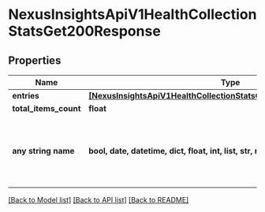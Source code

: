 # NexusInsightsApiV1HealthCollectionStatsGet200Response


## Properties
Name | Type | Description | Notes
------------ | ------------- | ------------- | -------------
**entries** | [**[NexusInsightsApiV1HealthCollectionStatsGet200ResponseEntriesInner]**](NexusInsightsApiV1HealthCollectionStatsGet200ResponseEntriesInner.md) |  | [optional] 
**total_items_count** | **float** |  | [optional] 
**any string name** | **bool, date, datetime, dict, float, int, list, str, none_type** | any string name can be used but the value must be the correct type | [optional]

[[Back to Model list]](../README.md#documentation-for-models) [[Back to API list]](../README.md#documentation-for-api-endpoints) [[Back to README]](../README.md)



